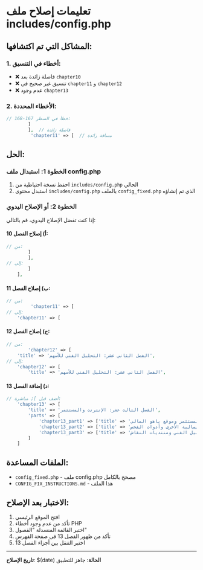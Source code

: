 # تعليمات إصلاح ملف includes/config.php

## المشاكل التي تم اكتشافها:

### 1. أخطاء في التنسيق:

-   ❌ فاصلة زائدة بعد `chapter10`
-   ❌ تنسيق غير صحيح في `chapter11` و `chapter12`
-   ❌ عدم وجود `chapter13`

### 2. الأخطاء المحددة:

```php
// خطأ في السطر 167-168:
        ]
        ],  // فاصلة زائدة
         'chapter11' => [  // مسافة زائدة
```

## الحل:

### الخطوة 1: استبدال ملف config.php

1. احفظ نسخة احتياطية من `includes/config.php` الحالي
2. استبدل محتوى `includes/config.php` بالملف `config_fixed.php` الذي تم إنشاؤه

### الخطوة 2: أو الإصلاح اليدوي

إذا كنت تفضل الإصلاح اليدوي، قم بالتالي:

#### أ) إصلاح الفصل 10:

```php
// من:
        ]
        ],
// إلى:
        ]
    ],
```

#### ب) إصلاح الفصل 11:

```php
// من:
         'chapter11' => [
// إلى:
    'chapter11' => [
```

#### ج) إصلاح الفصل 12:

```php
// من:
        'chapter12' => [
    'title' => 'الفصل الثاني عشر: التحليل الفني للأسهم',
// إلى:
    'chapter12' => [
        'title' => 'الفصل الثاني عشر: التحليل الفني للأسهم',
```

#### د) إضافة الفصل 13:

```php
// أضف قبل ]; مباشرة:
    'chapter13' => [
        'title' => 'الفصل الثالث عشر: الإنترنت والمستثمر',
        'parts' => [
            'chapter13_part1' => ['title' => 'الجزء الأول: مقدمة الإنترنت والمستثمر وموقع ياهو المالي', 'url' => get_chapter_url('chapter13_part1.php')],
            'chapter13_part2' => ['title' => 'الجزء الثاني: المواقع المالية الأخرى وأدوات الفحص', 'url' => get_chapter_url('chapter13_part2.php')],
            'chapter13_part3' => ['title' => 'الجزء الثالث: الرسوم البيانية والتحليل الفني ومنتديات النقاش', 'url' => get_chapter_url('chapter13_part3.php')]
        ]
    ]
```

## الملفات المساعدة:

-   `config_fixed.php` - ملف config.php مصحح بالكامل
-   `CONFIG_FIX_INSTRUCTIONS.md` - هذا الملف

## الاختبار بعد الإصلاح:

1. افتح الموقع الرئيسي
2. تأكد من عدم وجود أخطاء PHP
3. اختبر القائمة المنسدلة "الفصول"
4. تأكد من ظهور الفصل 13 في صفحة الفهرس
5. اختبر التنقل بين أجزاء الفصل 13

---

**تاريخ الإصلاح**: $(date)
**الحالة**: جاهز للتطبيق
